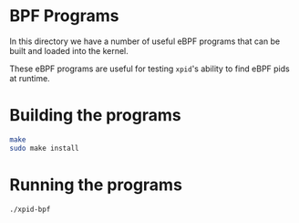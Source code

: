 # BPF Programs

In this directory we have a number of useful eBPF programs that can be built and loaded into the kernel.

These eBPF programs are useful for testing `xpid`'s ability to find eBPF pids at runtime.

# Building the programs

```bash 
make
sudo make install
```

# Running the programs

```bash
./xpid-bpf
```